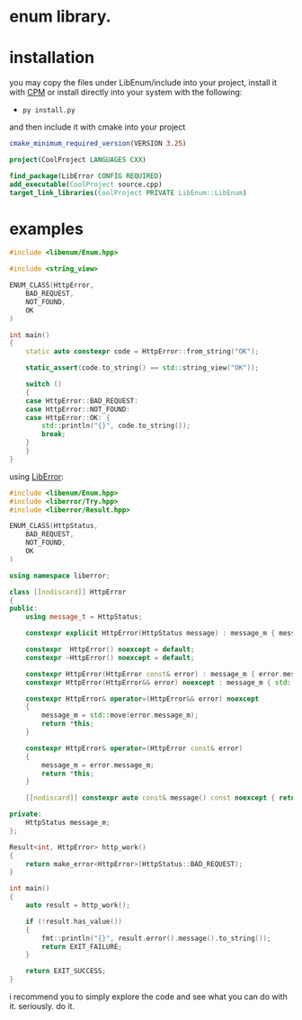 # enum library.

# installation

you may copy the files under LibEnum/include into your project, install it with [CPM](https://github.com/cpm-cmake/CPM.cmake) or install directly into your system with the following: 

* ``py install.py``

and then include it with cmake into your project

```cmake
cmake_minimum_required_version(VERSION 3.25)

project(CoolProject LANGUAGES CXX)

find_package(LibError CONFIG REQUIRED)
add_executable(CoolProject source.cpp)
target_link_libraries(CoolProject PRIVATE LibEnum::LibEnum)
```

# examples

```c++
#include <libenum/Enum.hpp>

#include <string_view>

ENUM_CLASS(HttpError,
    BAD_REQUEST,
    NOT_FOUND,
    OK
)

int main()
{
    static auto constexpr code = HttpError::from_string("OK");

    static_assert(code.to_string() == std::string_view("OK"));

    switch ()
    {
    case HttpError::BAD_REQUEST:
    case HttpError::NOT_FOUND:
    case HttpError::OK: {
        std::println("{}", code.to_string());
        break;
    }
    }
}
```

using [LibError](https://github.com/nyyakko/liberror):

```c++
#include <libenum/Enum.hpp>
#include <liberror/Try.hpp>
#include <liberror/Result.hpp>

ENUM_CLASS(HttpStatus,
    BAD_REQUEST,
    NOT_FOUND,
    OK
)

using namespace liberror;

class [[nodiscard]] HttpError
{
public:
    using message_t = HttpStatus;

    constexpr explicit HttpError(HttpStatus message) : message_m { message } {}

    constexpr  HttpError() noexcept = default;
    constexpr ~HttpError() noexcept = default;

    constexpr HttpError(HttpError const& error) : message_m { error.message_m } {}
    constexpr HttpError(HttpError&& error) noexcept : message_m { std::move(error.message_m) } {}

    constexpr HttpError& operator=(HttpError&& error) noexcept
    {
        message_m = std::move(error.message_m);
        return *this;
    }

    constexpr HttpError& operator=(HttpError const& error)
    {
        message_m = error.message_m;
        return *this;
    }

    [[nodiscard]] constexpr auto const& message() const noexcept { return message_m; }

private:
    HttpStatus message_m;
};

Result<int, HttpError> http_work()
{
    return make_error<HttpError>(HttpStatus::BAD_REQUEST);
}

int main()
{
    auto result = http_work();

    if (!result.has_value())
    {
        fmt::println("{}", result.error().message().to_string());
        return EXIT_FAILURE;
    }

    return EXIT_SUCCESS;
}
```

i recommend you to simply explore the code and see what you can do with it. seriously. do it.
